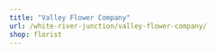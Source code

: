 ```yaml
---
title: "Valley Flower Company"
url: /white-river-junction/valley-flower-company/
shop: florist
---
```

